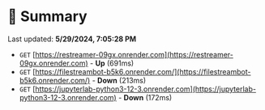 # 📖 Summary
Last updated: **5/29/2024, 7:05:28 PM**

- `GET` [https://restreamer-09gx.onrender.com](https://restreamer-09gx.onrender.com) - **Up** (691ms)
- `GET` [https://filestreambot-b5k6.onrender.com/](https://filestreambot-b5k6.onrender.com/) - **Down** (213ms)
- `GET` [https://jupyterlab-python3-12-3.onrender.com](https://jupyterlab-python3-12-3.onrender.com) - **Down** (172ms)
